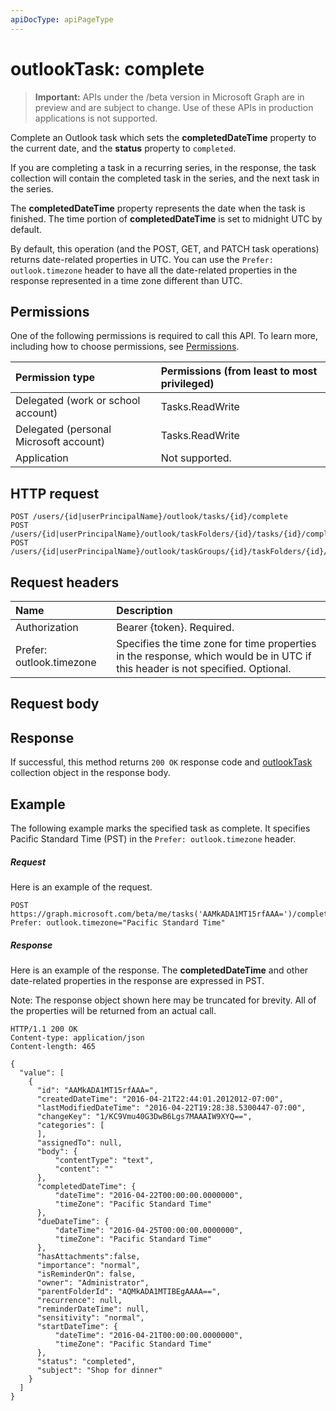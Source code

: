 ```yaml
---
apiDocType: apiPageType
---
```

# outlookTask: complete

> **Important:** APIs under the /beta version in Microsoft Graph are in preview and are subject to change. Use of these APIs in production applications is not supported.

Complete an Outlook task which sets the **completedDateTime** property to the current date, 
and the **status** property to `completed`.

If you are completing a task in a recurring series, in the response, the task collection will contain the 
completed task in the series, and the next task in the series.

The **completedDateTime** property represents the date when the task is finished. The time portion 
of **completedDateTime** is set to midnight UTC by default. 

By default, this operation (and the POST, GET, and PATCH task operations) returns date-related properties in UTC. 
You can use the `Prefer: outlook.timezone` header to have all the date-related properties in the response represented in a time zone 
different than UTC.

## Permissions
One of the following permissions is required to call this API. To learn more, including how to choose permissions, see [Permissions](../../../concepts/permissions_reference.md).

|Permission type      | Permissions (from least to most privileged)              |
|:--------------------|:---------------------------------------------------------|
|Delegated (work or school account) | Tasks.ReadWrite    |
|Delegated (personal Microsoft account) | Tasks.ReadWrite    |
|Application | Not supported. |

## HTTP request
<!-- { "blockType": "ignored" } -->
```http
POST /users/{id|userPrincipalName}/outlook/tasks/{id}/complete
POST /users/{id|userPrincipalName}/outlook/taskFolders/{id}/tasks/{id}/complete
POST /users/{id|userPrincipalName}/outlook/taskGroups/{id}/taskFolders/{id}/tasks/{id}/complete

```
## Request headers
| Name       | Description|
|:---------------|:----------|
| Authorization  | Bearer {token}. Required. |
| Prefer: outlook.timezone | Specifies the time zone for time properties in the response, which would be in UTC if this header is not specified. Optional.|

## Request body

## Response

If successful, this method returns `200 OK` response code and [outlookTask](../resources/outlooktask.md) collection object in the response body.

## Example
The following example marks the specified task as complete. It specifies Pacific Standard Time (PST) 
in the `Prefer: outlook.timezone` header.
##### Request
Here is an example of the request.
<!-- {
  "blockType": "request",
  "name": "outlooktask_complete"
}-->
```http
POST https://graph.microsoft.com/beta/me/tasks('AAMkADA1MT15rfAAA=')/complete
Prefer: outlook.timezone="Pacific Standard Time"
```

##### Response
Here is an example of the response. The **completedDateTime** and other date-related properties in the response 
are expressed in PST. 

Note: The response object shown here may be truncated for brevity. All of the properties will be returned from an actual call.
<!-- {
  "blockType": "response",
  "truncated": true,
  "@odata.type": "microsoft.graph.outlookTask",
  "isCollection": true
} -->
```http
HTTP/1.1 200 OK
Content-type: application/json
Content-length: 465

{
  "value": [
    {
      "id": "AAMkADA1MT15rfAAA=",
      "createdDateTime": "2016-04-21T22:44:01.2012012-07:00",
      "lastModifiedDateTime": "2016-04-22T19:28:38.5300447-07:00",
      "changeKey": "1/KC9Vmu40G3DwB6Lgs7MAAAIW9XYQ==",
      "categories": [
      ],
      "assignedTo": null,
      "body": {
          "contentType": "text",
          "content": ""
      },
      "completedDateTime": {
          "dateTime": "2016-04-22T00:00:00.0000000",
          "timeZone": "Pacific Standard Time"
      },
      "dueDateTime": {
          "dateTime": "2016-04-25T00:00:00.0000000",
          "timeZone": "Pacific Standard Time"
      },
      "hasAttachments":false,
      "importance": "normal",
      "isReminderOn": false,
      "owner": "Administrator",
      "parentFolderId": "AQMkADA1MTIBEgAAAA==",
      "recurrence": null,
      "reminderDateTime": null,
      "sensitivity": "normal",
      "startDateTime": {
          "dateTime": "2016-04-21T00:00:00.0000000",
          "timeZone": "Pacific Standard Time"
      },
      "status": "completed",
      "subject": "Shop for dinner"
    }
  ]
}
```

<!-- uuid: 8fcb5dbc-d5aa-4681-8e31-b001d5168d79
2015-10-25 14:57:30 UTC -->
<!-- {
  "type": "#page.annotation",
  "description": "outlookTask: complete",
  "keywords": "",
  "section": "documentation",
  "tocPath": ""
}-->